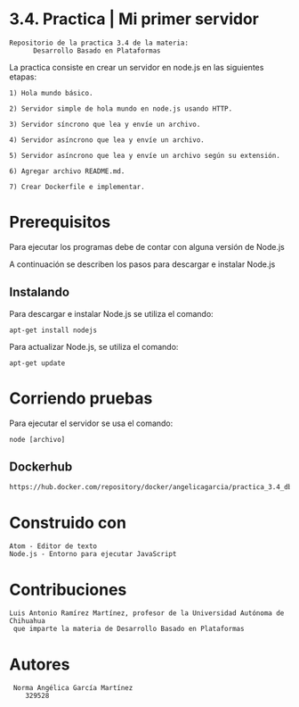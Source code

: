 # 3.4. Practica | Mi primer servidor

	Repositorio de la practica 3.4 de la materia:
		  Desarrollo Basado en Plataformas


La practica consiste en crear un servidor en node.js en las siguientes etapas:

	1) Hola mundo básico.

	2) Servidor simple de hola mundo en node.js usando HTTP.

	3) Servidor síncrono que lea y envíe un archivo.

	4) Servidor asíncrono que lea y envíe un archivo.

	5) Servidor asíncrono que lea y envíe un archivo según su extensión.

	6) Agregar archivo README.md.

	7) Crear Dockerfile e implementar.


# Prerequisitos

Para ejecutar los programas debe de contar con alguna versión de Node.js

A continuación se describen los pasos para descargar e instalar Node.js


## Instalando


Para descargar e instalar Node.js se utiliza el comando:

	apt-get install nodejs

Para actualizar Node.js, se utiliza el comando:

	apt-get update


# Corriendo pruebas

Para ejecutar el servidor se usa el comando:

	node [archivo]

## Dockerhub

	https://hub.docker.com/repository/docker/angelicagarcia/practica_3.4_dbp

# Construido con

	Atom - Editor de texto
	Node.js - Entorno para ejecutar JavaScript


# Contribuciones

	Luis Antonio Ramírez Martínez, profesor de la Universidad Autónoma de Chihuahua
	 que imparte la materia de Desarrollo Basado en Plataformas


# Autores

	 Norma Angélica García Martínez
		329528
